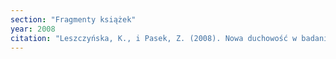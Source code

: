 ```yaml
---
section: "Fragmenty książek"
year: 2008
citation: "Leszczyńska, K., i Pasek, Z. (2008). Nowa duchowość w badaniach społecznych. W K. Leszczyńska i Z. Pasek (red.), Nowa duchowość w społeczeństwach monokulturowych i pluralistycznych (s. 9-20). Kraków."
---
```

